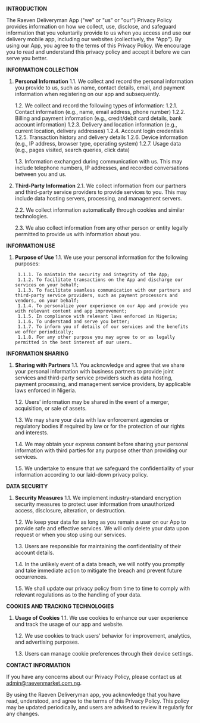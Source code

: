 **INTRODUCTION**

The Raeven Deliveryman App ("we" or "us" or "our") Privacy Policy provides information on how we collect, use, disclose, and safeguard information that you voluntarily provide to us when you access and use our delivery mobile app, including our websites (collectively, the "App"). By using our App, you agree to the terms of this Privacy Policy. We encourage you to read and understand this privacy policy and accept it before we can serve you better.

**INFORMATION COLLECTION**

1. **Personal Information**
    1.1. We collect and record the personal information you provide to us, such as name, contact details, email, and payment information when registering on our app and subsequently.
    
    1.2. We collect and record the following types of information:
        1.2.1. Contact information (e.g., name, email address, phone number)
        1.2.2. Billing and payment information (e.g., credit/debit card details, bank account information)
        1.2.3. Delivery and location information (e.g., current location, delivery addresses)
        1.2.4. Account login credentials
        1.2.5. Transaction history and delivery details
        1.2.6. Device information (e.g., IP address, browser type, operating system)
        1.2.7. Usage data (e.g., pages visited, search queries, click data)

    1.3. Information exchanged during communication with us. This may include telephone numbers, IP addresses, and recorded conversations between you and us.

2. **Third-Party Information**
    2.1. We collect information from our partners and third-party service providers to provide services to you. This may include data hosting servers, processing, and management servers.
    
    2.2. We collect information automatically through cookies and similar technologies.

    2.3. We also collect information from any other person or entity legally permitted to provide us with information about you.

**INFORMATION USE**

1. **Purpose of Use**
    1.1. We use your personal information for the following purposes:
    
        1.1.1. To maintain the security and integrity of the App;
        1.1.2. To facilitate transactions on the App and discharge our services on your behalf;
        1.1.3. To facilitate seamless communication with our partners and third-party service providers, such as payment processors and vendors, on your behalf;
        1.1.4. To personalize your experience on our App and provide you with relevant content and app improvement;
        1.1.5. In compliance with relevant laws enforced in Nigeria;
        1.1.6. To understand and serve you better;
        1.1.7. To inform you of details of our services and the benefits we offer periodically;
        1.1.8. For any other purpose you may agree to or as legally permitted in the best interest of our users.

**INFORMATION SHARING**

1. **Sharing with Partners**
    1.1. You acknowledge and agree that we share your personal information with business partners to provide joint services and third-party service providers such as data hosting, payment processing, and management service providers, by applicable laws enforced in Nigeria.
    
    1.2. Users' information may be shared in the event of a merger, acquisition, or sale of assets.

    1.3. We may share your data with law enforcement agencies or regulatory bodies if required by law or for the protection of our rights and interests.
    
    1.4. We may obtain your express consent before sharing your personal information with third parties for any purpose other than providing our services.

    1.5. We undertake to ensure that we safeguard the confidentiality of your information according to our laid-down privacy policy.

**DATA SECURITY**

1. **Security Measures**
    1.1. We implement industry-standard encryption security measures to protect user information from unauthorized access, disclosure, alteration, or destruction.
    
    1.2. We keep your data for as long as you remain a user on our App to provide safe and effective services. We will only delete your data upon request or when you stop using our services.
    
    1.3. Users are responsible for maintaining the confidentiality of their account details.
    
    1.4. In the unlikely event of a data breach, we will notify you promptly and take immediate action to mitigate the breach and prevent future occurrences.
    
    1.5. We shall update our privacy policy from time to time to comply with relevant regulations as to the handling of your data.

**COOKIES AND TRACKING TECHNOLOGIES**

1. **Usage of Cookies**
    1.1. We use cookies to enhance our user experience and track the usage of our app and website.
    
    1.2. We use cookies to track users’ behavior for improvement, analytics, and advertising purposes.
    
    1.3. Users can manage cookie preferences through their device settings.

**CONTACT INFORMATION**

If you have any concerns about our Privacy Policy, please contact us at admin@raevenmarket.com.ng.

By using the Raeven Deliveryman app, you acknowledge that you have read, understood, and agree to the terms of this Privacy Policy. This policy may be updated periodically, and users are advised to review it regularly for any changes.
